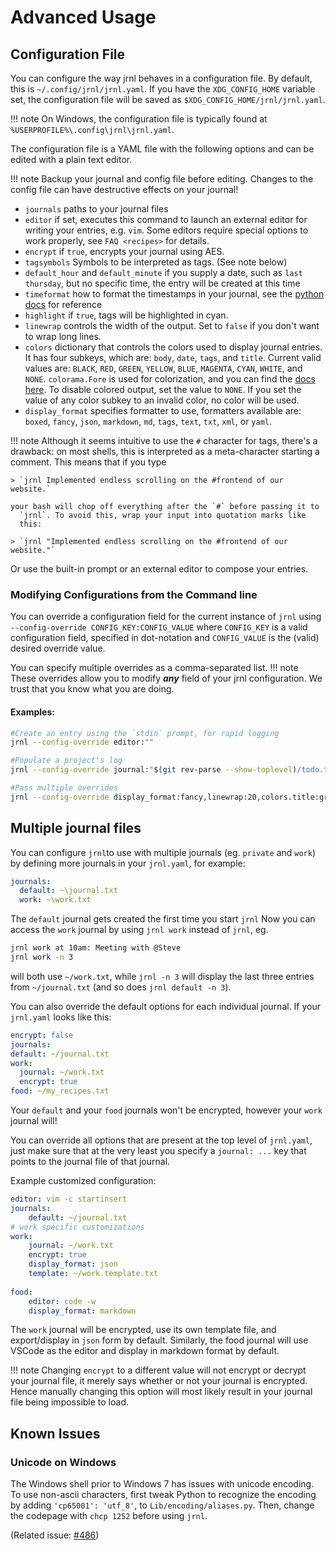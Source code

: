<!-- Copyright (C) 2012-2021 jrnl contributors
     License: https://www.gnu.org/licenses/gpl-3.0.html -->

# Advanced Usage

## Configuration File

You can configure the way jrnl behaves in a configuration file. By
default, this is `~/.config/jrnl/jrnl.yaml`. If you have the `XDG_CONFIG_HOME`
variable set, the configuration file will be saved as
`$XDG_CONFIG_HOME/jrnl/jrnl.yaml`.

!!! note
    On Windows, the configuration file is typically found at `%USERPROFILE%\.config\jrnl\jrnl.yaml`.

The configuration file is a YAML file with the following options
and can be edited with a plain text editor.

!!! note
    Backup your journal and config file before editing. Changes to the config file
    can have destructive effects on your journal!

- `journals`
    paths to your journal files
- `editor`
    if set, executes this command to launch an external editor for
    writing your entries, e.g. `vim`. Some editors require special
    options to work properly, see `FAQ <recipes>` for details.
- `encrypt`
    if `true`, encrypts your journal using AES.
- `tagsymbols`
    Symbols to be interpreted as tags. (See note below)
- `default_hour` and `default_minute`
    if you supply a date, such as `last thursday`, but no specific
    time, the entry will be created at this time
- `timeformat`
    how to format the timestamps in your journal, see the [python docs](http://docs.python.org/library/time.html#time.strftime) for reference
- `highlight`
    if `true`, tags will be highlighted in cyan.
- `linewrap`
    controls the width of the output. Set to `false` if you don't want to wrap long lines.
- `colors`
    dictionary that controls the colors used to display journal entries. It has four subkeys, which are: `body`, `date`, `tags`, and `title`. Current valid values are: `BLACK`, `RED`, `GREEN`, `YELLOW`, `BLUE`, `MAGENTA`, `CYAN`, `WHITE`, and `NONE`. `colorama.Fore` is used for colorization, and you can find the [docs here](https://github.com/tartley/colorama#colored-output). To disable colored output, set the value to `NONE`. If you set the value of any color subkey to an invalid color, no color will be used.
- `display_format`
    specifies formatter to use, formatters available are:
    `boxed`, `fancy`, `json`, `markdown`, `md`, `tags`, `text`, `txt`, `xml`, or `yaml`.

!!! note
    Although it seems intuitive to use the `#`
    character for tags, there's a drawback: on most shells, this is
    interpreted as a meta-character starting a comment. This means that if
    you type

    > `jrnl Implemented endless scrolling on the #frontend of our website.`

    your bash will chop off everything after the `#` before passing it to
      `jrnl`. To avoid this, wrap your input into quotation marks like
      this:

    > `jrnl "Implemented endless scrolling on the #frontend of our website."`

  Or use the built-in prompt or an external editor to compose your
  entries.

### Modifying Configurations from the Command line 

You can override a configuration field for the current instance of `jrnl` using `--config-override CONFIG_KEY:CONFIG_VALUE` where `CONFIG_KEY` is a valid configuration field, specified in dot-notation and `CONFIG_VALUE` is the (valid) desired override value.

You can specify multiple overrides as a comma-separated list.
!!! note
    These overrides allow you to modify ***any*** field of your jrnl configuration. We trust that you know what you are doing. 

#### Examples: 

``` sh
#Create an entry using the `stdin` prompt, for rapid logging
jrnl --config-override editor:""

#Populate a project's log
jrnl --config-override journal:"$(git rev-parse --show-toplevel)/todo.txt"

#Pass multiple overrides 
jrnl --config-override display_format:fancy,linewrap:20,colors.title:green

```

## Multiple journal files

You can configure `jrnl`to use with multiple journals (eg.
`private` and `work`) by defining more journals in your `jrnl.yaml`,
for example:

``` yaml
journals:
  default: ~\journal.txt
  work: ~\work.txt
```

The `default` journal gets created the first time you start `jrnl`
Now you can access the `work` journal by using `jrnl work` instead of
`jrnl`, eg.

``` sh
jrnl work at 10am: Meeting with @Steve
jrnl work -n 3
```

will both use `~/work.txt`, while `jrnl -n 3` will display the last
three entries from `~/journal.txt` (and so does `jrnl default -n 3`).

You can also override the default options for each individual journal.
If your `jrnl.yaml` looks like this:

``` yaml
encrypt: false
journals:
default: ~/journal.txt
work:
  journal: ~/work.txt
  encrypt: true
food: ~/my_recipes.txt
```

Your `default` and your `food` journals won't be encrypted, however your
`work` journal will!

You can override all options that are present at the top level of `jrnl.yaml`, just make sure that at the very least you specify a `journal: ...` key that points to the journal file of that journal.

Example customized configuration:

```yaml
editor: vim -c startinsert
journals: 
    default: ~/journal.txt 
# work specific customizations
work:
    journal: ~/work.txt 
    encrypt: true 
    display_format: json
    template: ~/work.template.txt     
    
food: 
    editor: code -w
    display_format: markdown
```

The `work` journal will be encrypted, use its own template file, and export/display in `json` form by default.
Similarly, the food journal will use VSCode as the editor and display in markdown format by default.

!!! note
    Changing `encrypt` to a different value will not encrypt or decrypt your
    journal file, it merely says whether or not your journal
    is encrypted. Hence manually changing
    this option will most likely result in your journal file being
    impossible to load.

## Known Issues

### Unicode on Windows

The Windows shell prior to Windows 7 has issues with unicode encoding.
To use non-ascii characters, first tweak Python to recognize the encoding by adding `'cp65001': 'utf_8'`, to `Lib/encoding/aliases.py`. Then, change the codepage with `chcp 1252` before using `jrnl`.

(Related issue: [#486](https://github.com/jrnl-org/jrnl/issues/486))
